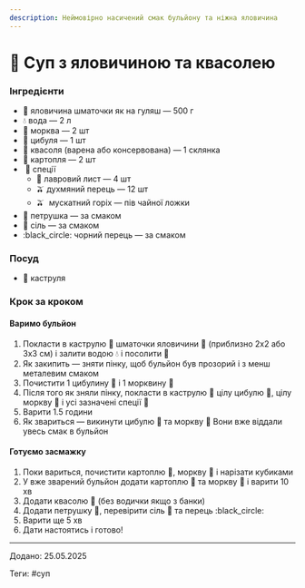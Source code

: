 ```yaml
---
description: Неймовірно насичений смак бульйону та ніжна яловичина
---
```


# 🍜 Суп з яловичиною та квасолею

### Інгредієнти

* 🥩 яловичина шматочки як на гуляш — 500 г
* 💧 вода — 2 л
* 🥕 морква — 2 шт
* 🧅 цибуля — 1 шт
* 🫘 квасоля (варена або консервована) — 1 склянка
* 🥔 картопля — 2 шт
*  🍂 спеції
  * 🌿 лавровий лист — 4 шт
  * 🫒 духмяний перець — 12 шт
  * 🫒  мускатний горіх — пів чайної ложки
* 🌿 петрушка — за смаком
* 🧂 сіль — за смаком
* :black\_circle: чорний перець — за смаком

### Посуд

* 🍲 каструля

### Крок за кроком

#### Варимо бульйон

1. Покласти в каструлю 🍲  шматочки яловичини 🥩 (приблизно 2х2 або 3х3 см) і залити водою 💧 і посолити 🧂
2. Як закипить — зняти пінку, щоб бульйон був прозорий і з менш металевим смаком
3. Почистити 1 цибулину 🧅 і 1 морквину 🥕
4. Після того як зняли пінку, покласти в каструлю 🍲 цілу цибулю 🧅, цілу моркву 🥕 і усі зазначені спеції 🍂
5. Варити 1.5 години
6. Як звариться — викинути цибулю 🧅 та моркву 🥕 Вони вже віддали увесь смак в бульйон

#### Готуємо засмажку

1. Поки вариться, почистити картоплю 🥔, моркву 🥕 і нарізати кубиками
2. У вже зварений бульйон додати картоплю 🥔 та моркву 🥕 і варити 10 хв
3. Додати квасолю 🫘 (без водички якщо з банки)
4. Додати петрушку 🌿, перевірити сіль 🧂 та перець :black\_circle:
5. Варити ще 5 хв
6. Дати настоятись і готово!



***

Додано: 25.05.2025

Теги: #суп

